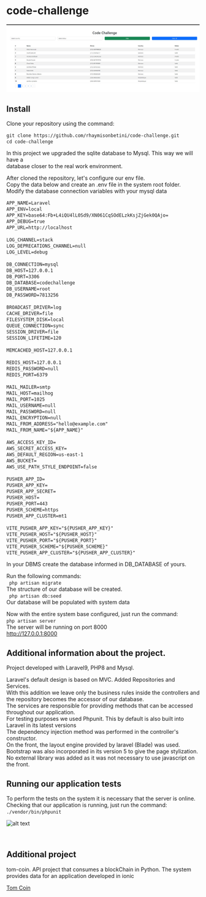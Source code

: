 # code-challenge

![alt text](https://github.com/rhaymisonbetini/code-challenge/blob/main/public/shots/shot.jpg)

## Install

Clone your repository using the command: <br/>
```
git clone https://github.com/rhaymisonbetini/code-challenge.git
cd code-challenge
```
In this project we upgraded the sqlite database to Mysql. This way we will have a <br/> 
database closer to the real work environment. <br/>

After cloned the repository, let's configure our env file. <br/>
Copy the data below and create an .env file in the system root folder. Modify the database connection variables with your mysql data<br/>
```
APP_NAME=Laravel
APP_ENV=local
APP_KEY=base64:Fb+L4iQU4lL0Sd9/XN061CqSOdELzkKsjZjGek0QAjo=
APP_DEBUG=true
APP_URL=http://localhost

LOG_CHANNEL=stack
LOG_DEPRECATIONS_CHANNEL=null
LOG_LEVEL=debug

DB_CONNECTION=mysql
DB_HOST=127.0.0.1
DB_PORT=3306
DB_DATABASE=codechallenge
DB_USERNAME=root
DB_PASSWORD=7813256

BROADCAST_DRIVER=log
CACHE_DRIVER=file
FILESYSTEM_DISK=local
QUEUE_CONNECTION=sync
SESSION_DRIVER=file
SESSION_LIFETIME=120

MEMCACHED_HOST=127.0.0.1

REDIS_HOST=127.0.0.1
REDIS_PASSWORD=null
REDIS_PORT=6379

MAIL_MAILER=smtp
MAIL_HOST=mailhog
MAIL_PORT=1025
MAIL_USERNAME=null
MAIL_PASSWORD=null
MAIL_ENCRYPTION=null
MAIL_FROM_ADDRESS="hello@example.com"
MAIL_FROM_NAME="${APP_NAME}"

AWS_ACCESS_KEY_ID=
AWS_SECRET_ACCESS_KEY=
AWS_DEFAULT_REGION=us-east-1
AWS_BUCKET=
AWS_USE_PATH_STYLE_ENDPOINT=false

PUSHER_APP_ID=
PUSHER_APP_KEY=
PUSHER_APP_SECRET=
PUSHER_HOST=
PUSHER_PORT=443
PUSHER_SCHEME=https
PUSHER_APP_CLUSTER=mt1

VITE_PUSHER_APP_KEY="${PUSHER_APP_KEY}"
VITE_PUSHER_HOST="${PUSHER_HOST}"
VITE_PUSHER_PORT="${PUSHER_PORT}"
VITE_PUSHER_SCHEME="${PUSHER_SCHEME}"
VITE_PUSHER_APP_CLUSTER="${PUSHER_APP_CLUSTER}"

```
In your DBMS create the database informed in
DB_DATABASE of yours. <br/>

Run the following commands:<br/>
``` php artisan migrate```<br/>
The structure of our database will be created.<br/>
``` php artisan db:seed```<br/>
Our database will be populated with system data<br/>

Now with the entire system base configured, just run the command:<br/>
``` php artisan server ```<br/>
The server will be running on port 8000<br/>
http://127.0.0.1:8000<br/>

## Additional information about the project.<br/>

Project developed with Laravel9, PHP8 and Mysql.<br/>

Laravel's default design is based on MVC. Added Repositories and Services.<br/>
With this addition we leave only the business rules inside the controllers and the repository becomes the accessor of our database.<br/>
The services are responsible for providing methods that can be accessed throughout our application.<br/>
For testing purposes we used Phpunit. This by default is also built into Laravel in its latest versions <br/>
The dependency injection method was performed in the controller's constructor.
<br/>
On the front, the layout engine provided by laravel (Blade) was used. Bootstrap was also incorporated in its version 5 to give the page stylization.
<br/>
No external library was added as it was not necessary to use javascript on the front.

## Running our application tests
To perform the tests on the system it is necessary that the server is online. <br/>
Checking that our application is running, just run the command: <br/>
```./vendor/bin/phpunit ```

![alt text](https://github.com/rhaymisonbetini/code-challenge/blob/main/public/shots/test.jpg)

<br/>

## Additional project

tom-coin.
API project that consumes a blockChain in Python.
The system provides data for an application developed in ionic

<a href="https://github.com/rhaymisonbetini/tom-coin-backend" target="_blank">Tom Coin <a/> <br/>
    



